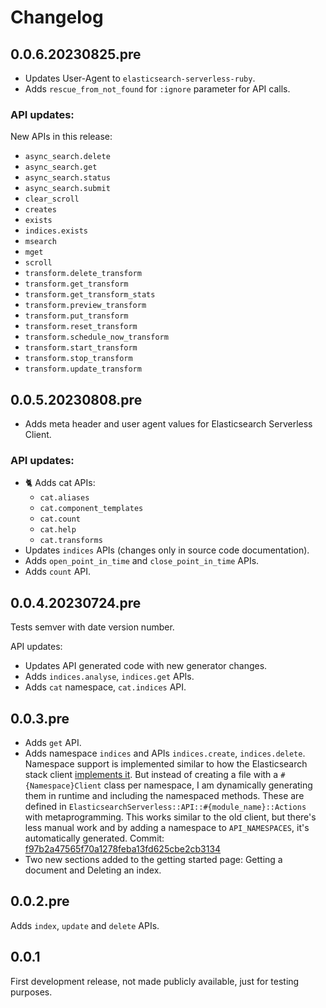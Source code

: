# Changelog

## 0.0.6.20230825.pre

- Updates User-Agent to `elasticsearch-serverless-ruby`.
- Adds `rescue_from_not_found` for `:ignore` parameter for API calls.

### API updates:

New APIs in this release:

- `async_search.delete`
- `async_search.get`
- `async_search.status`
- `async_search.submit`
- `clear_scroll`
- `creates`
- `exists`
- `indices.exists`
- `msearch`
- `mget`
- `scroll`
- `transform.delete_transform`
- `transform.get_transform`
- `transform.get_transform_stats`
- `transform.preview_transform`
- `transform.put_transform`
- `transform.reset_transform`
- `transform.schedule_now_transform`
- `transform.start_transform`
- `transform.stop_transform`
- `transform.update_transform`


## 0.0.5.20230808.pre

- Adds meta header and user agent values for Elasticsearch Serverless Client.

### API updates:

- 🐈 Adds cat APIs:
  * `cat.aliases`
  * `cat.component_templates`
  * `cat.count`
  * `cat.help`
  * `cat.transforms`
- Updates `indices` APIs (changes only in source code documentation).
- Adds `open_point_in_time` and `close_point_in_time` APIs.
- Adds `count` API.

## 0.0.4.20230724.pre

Tests semver with date version number.

API updates:
- Updates API generated code with new generator changes.
- Adds `indices.analyse`, `indices.get` APIs.
- Adds `cat` namespace, `cat.indices` API.

## 0.0.3.pre

- Adds `get` API.
- Adds namespace `indices` and APIs `indices.create`, `indices.delete`. Namespace support is implemented similar to how the Elasticsearch stack client [implements it](https://github.com/elastic/elasticsearch-ruby/tree/main/elasticsearch-api/lib/elasticsearch/api/namespace). But instead of creating a file with a `#{Namespace}Client` class per namespace,  I am dynamically generating them in runtime and including the namespaced methods. These are defined in `ElasticsearchServerless::API::#{module_name}::Actions` with metaprogramming. This works similar to the old client, but there's less manual work and by adding a namespace to `API_NAMESPACES`, it's automatically generated. Commit: [f97b2a47565f70a1278feba13fd625cbe2cb3134](https://github.com/elastic/elasticsearch-serverless-ruby/pull/13/commits/f97b2a47565f70a1278feba13fd625cbe2cb3134)
- Two new sections added to the getting started page: Getting a document and Deleting an index.

## 0.0.2.pre

Adds `index`, `update` and `delete` APIs.

## 0.0.1

First development release, not made publicly available, just for testing purposes.
